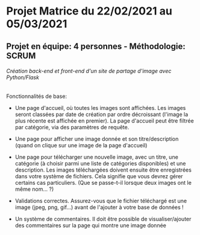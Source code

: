 # Projet Matrice du 22/02/2021 au 05/03/2021

## Projet en équipe: 4 personnes - Méthodologie: SCRUM


###### Création back-end et front-end d'un site de partage d'image avec Python/Flask

Fonctionnalités de base:

* Une page d'accueil, où toutes les images sont affichées. Les images seront classées par date de création par ordre décroissant (l'image la plus récente est affichée en premier). La page d'accueil peut être filtrée par catégorie, via des paramètres de requête.

* Une page pour afficher une image donnée et son titre/description (quand on clique sur une image de la page d'accueil)

* Une page pour télécharger une nouvelle image, avec un titre, une catégorie (à choisir parmi une liste de catégories disponibles) et une description. Les images téléchargées doivent ensuite être enregistrées dans votre système de fichiers. Cela signifie que vous devrez gérer certains cas particuliers. (Que se passe-t-il lorsque deux images ont le même nom… ?)

* Validations correctes. Assurez-vous que le fichier téléchargé est une image (jpeg, png, gif...) avant de l'ajouter à votre base de données !

* Un système de commentaires. Il doit être possible de visualiser/ajouter des commentaires sur la page qui montre une image donnée

